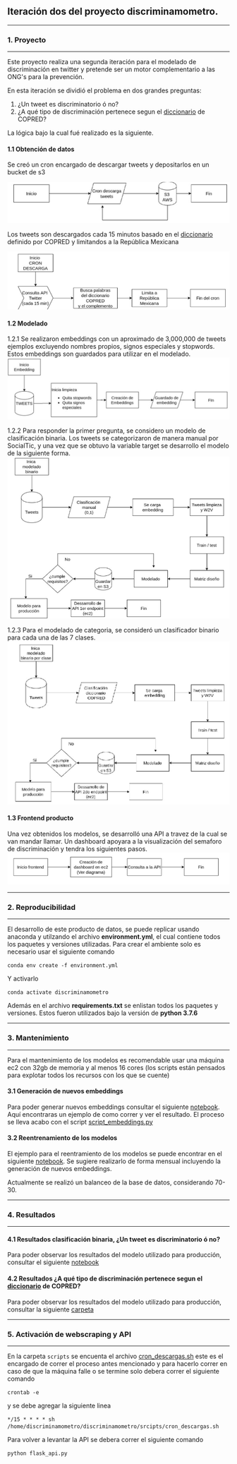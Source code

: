 ## Iteración dos del proyecto discriminamometro.

_______________

### 1. Proyecto
_______________

Este proyecto realiza una segunda iteración para el modelado de discriminación en twitter y pretende ser un motor complementario a las ONG's para la prevención.

En esta iteración se dividió el problema en dos grandes preguntas:
1. ¿Un tweet es discriminatorio ó no?
2. ¿A qué tipo de discriminación pertenece segun el [diccionario](https://camo.githubusercontent.com/4201aace5778730e3329ced0baed0e2bb3910fe0/68747470733a2f2f692e696d6775722e636f6d2f653573645161502e706e67) de COPRED?

La lógica bajo la cual fué realizado es la siguiente.

#### 1.1 Obtención de datos
Se creó un cron encargado de descargar tweets y depositarlos en un bucket de s3

![Cron](./imgs/01_cron.png)

Los tweets son descargados cada 15 minutos basado en el [diccionario](https://camo.githubusercontent.com/4201aace5778730e3329ced0baed0e2bb3910fe0/68747470733a2f2f692e696d6775722e636f6d2f653573645161502e706e67) definido por COPRED y limitandos a la República Mexicana

![Cron 2](./imgs/02_cron.png)

#### 1.2 Modelado

1.2.1 Se realizaron embeddings con un aproximado de 3,000,000 de tweets ejemplos excluyendo nombres propios, signos especiales y stopwords. Estos embeddings son guardados para utilizar en el modelado.
![Embeddings](./imgs/03_embedding.png)

1.2.2 Para responder la primer pregunta, se considero un modelo de clasificación binaria. Los tweets se categorizaron de manera manual por SocialTic, y una vez que se obtuvo la variable target se desarrollo el modelo de la siguiente forma.
![Binario discriminación](./imgs/04_disc-nodisc.png)

1.2.3 Para el modelado de categoria, se consideró un clasificador binario para cada una de las 7 clases.
![Clases](./imgs/05_binario_clases.png)

#### 1.3 Frontend producto

Una vez obtenidos los modelos, se desarrolló una API a travez de la cual se van mandar llamar. Un dashboard apoyara a la visualización del semaforo de discriminación y tendra los siguientes pasos.
![Front](./imgs/06_frontend.png)
_______________

### 2. Reproducibilidad
_______________

El desarrollo de este producto de datos, se puede replicar usando anaconda y utilzando el archivo **environment.yml**, el cual contiene todos los paquetes y versiones utilizadas. Para crear el ambiente solo es necesario usar el siguiente comando

```
conda env create -f environment.yml
```
Y activarlo
```
conda activate discriminamometro
```

Además en el archivo **requirements.txt** se enlistan todos los paquetes y versiones. Estos fueron utilizados bajo la versión de **python 3.7.6**


_______________

### 3. Mantenimiento
_______________

Para el mantenimiento de los modelos es recomendable usar una máquina ec2 con 32gb de memoria y al menos 16 cores (los scripts están pensados para explotar todos los recursos con los que se cuente)

#### 3.1 Generación de nuevos embeddings

Para poder generar nuevos embeddings consultar el siguiente [notebook](https://github.com/sociedat/discriminamometro/blob/master/discriminamometro/scripts/Arquitectura_Modulos.ipynb). Aquí encontraras un ejemplo de como correr y ver el resultado. El proceso se lleva acabo con el script [script_embeddings.py](https://github.com/sociedat/discriminamometro/blob/master/discriminamometro/scripts/script_embeddings.py)

#### 3.2 Reentrenamiento de los modelos

El ejemplo para el reentramiento de los modelos se puede encontrar en el siguiente [notebook](https://github.com/sociedat/discriminamometro/blob/master/discriminamometro/scripts/Arquitectura_Modulos.ipynb). Se sugiere realizarlo de forma mensual incluyendo la generación de nuevos embeddings.

Actualmente se realizó un balanceo de la base de datos, considerando 70-30.
_______________

### 4. Resultados
_______________

#### 4.1 Resultados clasificación binaria, ¿Un tweet es discriminatorio ó no?

Para poder observar los resultados del modelo utilizado para producción, consultar el siguiente [notebook](https://github.com/sociedat/discriminamometro/blob/master/discriminamometro/scripts/04-5_modelado_discriminacion_binaria-aumento_datos.ipynb)

#### 4.2 Resultados ¿A qué tipo de discriminación pertenece segun el [diccionario](https://camo.githubusercontent.com/4201aace5778730e3329ced0baed0e2bb3910fe0/68747470733a2f2f692e696d6775722e636f6d2f653573645161502e706e67) de COPRED?

Para poder observar los resultados del modelo utilizado para producción, consultar la siguiente [carpeta](https://github.com/sociedat/discriminamometro/tree/master/discriminamometro/scripts/test_modelo_categoria)

_______________

### 5. Activación de webscraping y API
_______________

En la carpeta `scripts` se encuenta el archivo [cron_descargas.sh](https://github.com/sociedat/discriminamometro/blob/master/discriminamometro/scripts/cron_descargas.sh) este es el encargado de correr el proceso antes mencionado y para hacerlo correr en caso de que la máquina falle o se termine solo debera correr el siguiente comando

```
crontab -e
```

y se debe agregar la siguiente linea

```
*/15 * * * * sh /home/discriminamometro/discriminamometro/srcipts/cron_descargas.sh
```

Para volver a levantar la API se debera correr el siguiente comando

```
python flask_api.py
```
